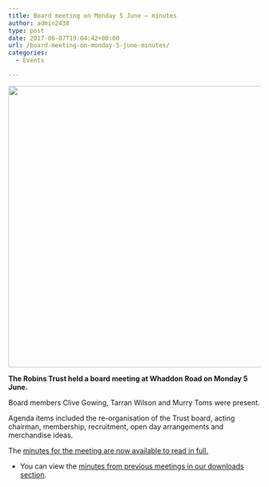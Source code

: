 ```yaml
---
title: Board meeting on Monday 5 June – minutes
author: admin2438
type: post
date: 2017-06-07T19:04:42+00:00
url: /board-meeting-on-monday-5-june-minutes/
categories:
  - Events

---
```

<img class="aligncenter wp-image-461 size-full" src="//robinstrust.org//wp-content/uploads/2017/06/RTMEET.jpg" alt="" width="1000" height="562" srcset="http://robinstrust.test/wp-content/uploads/2017/06/RTMEET.jpg 1000w, http://robinstrust.test/wp-content/uploads/2017/06/RTMEET-300x169.jpg 300w, http://robinstrust.test/wp-content/uploads/2017/06/RTMEET-768x432.jpg 768w" sizes="(max-width: 1000px) 100vw, 1000px" />

**The Robins Trust held a board meeting at Whaddon Road on Monday 5 June.**

Board members Clive Gowing, Tarran Wilson and Murry Toms were present.

Agenda items included the re-organisation of the Trust board, acting chairman, membership, recruitment, open day arrangements and merchandise ideas.

The <a href="http://robinstrust.org//wp-content/uploads/2017/06/Trust-Minutes-June-5.pdf" target="_blank" rel="noopener noreferrer">minutes for the meeting are now available to read in full.<br /> </a>

  * You can view the [minutes from previous meetings in our downloads section][1].

 [1]: http://robinstrust.org//downloads/